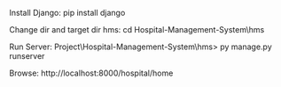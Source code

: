 Install Django: 
    pip install django

Change dir and target dir hms:
    cd Hospital-Management-System\hms

Run Server:
    Project\Hospital-Management-System\hms> py manage.py runserver

Browse:
    http://localhost:8000/hospital/home
